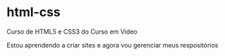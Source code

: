 # html-css
 Curso de HTML5 e CSS3 do Curso em Vídeo

Estou aprendendo a criar sites e agora vou gerenciar meus respositórios
